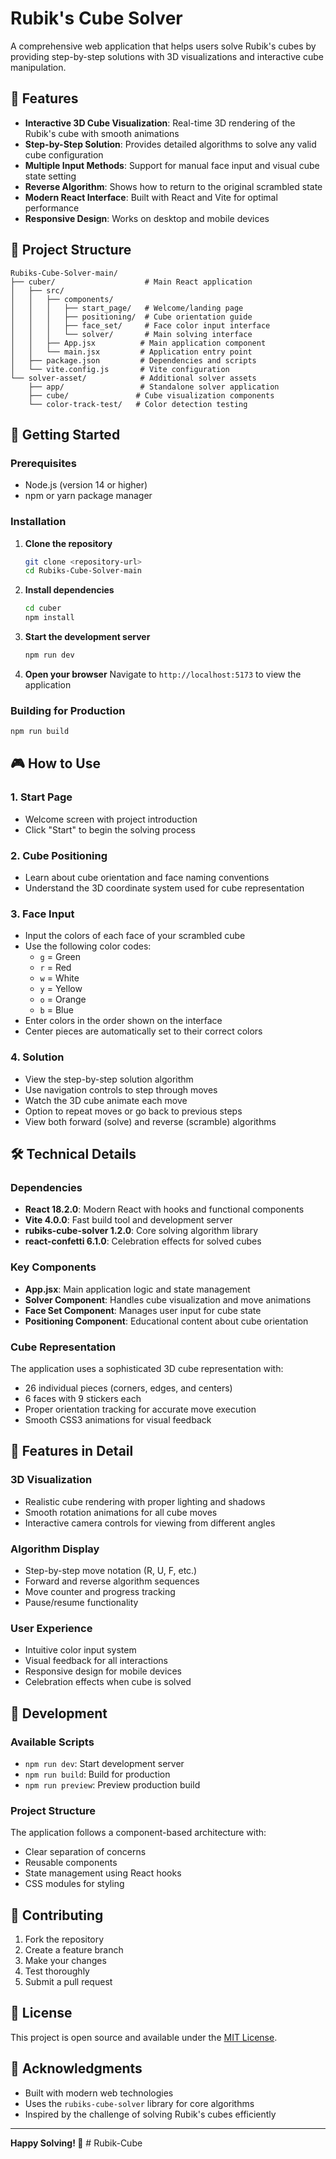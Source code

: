 # Rubik's Cube Solver

A comprehensive web application that helps users solve Rubik's cubes by providing step-by-step solutions with 3D visualizations and interactive cube manipulation.

## 🎯 Features

- **Interactive 3D Cube Visualization**: Real-time 3D rendering of the Rubik's cube with smooth animations
- **Step-by-Step Solution**: Provides detailed algorithms to solve any valid cube configuration
- **Multiple Input Methods**: Support for manual face input and visual cube state setting
- **Reverse Algorithm**: Shows how to return to the original scrambled state
- **Modern React Interface**: Built with React and Vite for optimal performance
- **Responsive Design**: Works on desktop and mobile devices

## 📁 Project Structure

```
Rubiks-Cube-Solver-main/
├── cuber/                    # Main React application
│   ├── src/
│   │   ├── components/
│   │   │   ├── start_page/   # Welcome/landing page
│   │   │   ├── positioning/  # Cube orientation guide
│   │   │   ├── face_set/     # Face color input interface
│   │   │   └── solver/       # Main solving interface
│   │   ├── App.jsx          # Main application component
│   │   └── main.jsx         # Application entry point
│   ├── package.json         # Dependencies and scripts
│   └── vite.config.js       # Vite configuration
└── solver-asset/            # Additional solver assets
    ├── app/                 # Standalone solver application
    ├── cube/               # Cube visualization components
    └── color-track-test/   # Color detection testing
```

## 🚀 Getting Started

### Prerequisites

- Node.js (version 14 or higher)
- npm or yarn package manager

### Installation

1. **Clone the repository**
   ```bash
   git clone <repository-url>
   cd Rubiks-Cube-Solver-main
   ```

2. **Install dependencies**
   ```bash
   cd cuber
   npm install
   ```

3. **Start the development server**
   ```bash
   npm run dev
   ```

4. **Open your browser**
   Navigate to `http://localhost:5173` to view the application

### Building for Production

```bash
npm run build
```

## 🎮 How to Use

### 1. Start Page
- Welcome screen with project introduction
- Click "Start" to begin the solving process

### 2. Cube Positioning
- Learn about cube orientation and face naming conventions
- Understand the 3D coordinate system used for cube representation

### 3. Face Input
- Input the colors of each face of your scrambled cube
- Use the following color codes:
  - `g` = Green
  - `r` = Red
  - `w` = White
  - `y` = Yellow
  - `o` = Orange
  - `b` = Blue
- Enter colors in the order shown on the interface
- Center pieces are automatically set to their correct colors

### 4. Solution
- View the step-by-step solution algorithm
- Use navigation controls to step through moves
- Watch the 3D cube animate each move
- Option to repeat moves or go back to previous steps
- View both forward (solve) and reverse (scramble) algorithms

## 🛠️ Technical Details

### Dependencies

- **React 18.2.0**: Modern React with hooks and functional components
- **Vite 4.0.0**: Fast build tool and development server
- **rubiks-cube-solver 1.2.0**: Core solving algorithm library
- **react-confetti 6.1.0**: Celebration effects for solved cubes

### Key Components

- **App.jsx**: Main application logic and state management
- **Solver Component**: Handles cube visualization and move animations
- **Face Set Component**: Manages user input for cube state
- **Positioning Component**: Educational content about cube orientation

### Cube Representation

The application uses a sophisticated 3D cube representation with:
- 26 individual pieces (corners, edges, and centers)
- 6 faces with 9 stickers each
- Proper orientation tracking for accurate move execution
- Smooth CSS3 animations for visual feedback

## 🎨 Features in Detail

### 3D Visualization
- Realistic cube rendering with proper lighting and shadows
- Smooth rotation animations for all cube moves
- Interactive camera controls for viewing from different angles

### Algorithm Display
- Step-by-step move notation (R, U, F, etc.)
- Forward and reverse algorithm sequences
- Move counter and progress tracking
- Pause/resume functionality

### User Experience
- Intuitive color input system
- Visual feedback for all interactions
- Responsive design for mobile devices
- Celebration effects when cube is solved

## 🔧 Development

### Available Scripts

- `npm run dev`: Start development server
- `npm run build`: Build for production
- `npm run preview`: Preview production build

### Project Structure

The application follows a component-based architecture with:
- Clear separation of concerns
- Reusable components
- State management using React hooks
- CSS modules for styling

## 🤝 Contributing

1. Fork the repository
2. Create a feature branch
3. Make your changes
4. Test thoroughly
5. Submit a pull request

## 📝 License

This project is open source and available under the [MIT License](LICENSE).

## 🙏 Acknowledgments

- Built with modern web technologies
- Uses the `rubiks-cube-solver` library for core algorithms
- Inspired by the challenge of solving Rubik's cubes efficiently

---

**Happy Solving! 🎯** #   R u b i k - C u b e  
 